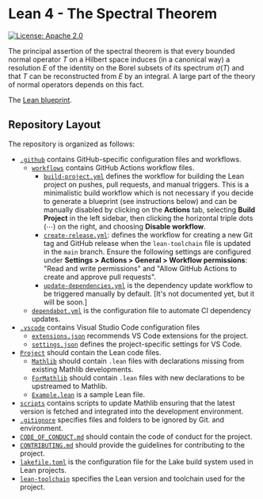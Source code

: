 # Lean 4 - The Spectral Theorem

[![License: Apache 2.0](https://img.shields.io/badge/License-Apache_2.0-lightblue.svg)](https://opensource.org/licenses/Apache-2.0)

The principal assertion of the spectral theorem is that every bounded normal operator $T$ on a
Hilbert space induces (in a canonical way) a resolution $E$ of the identity on the Borel subsets
of its spectrum $\sigma(T)$ and that $T$ can be reconstructed from $E$ by an integral.
A large part of the theory of normal operators depends on this fact.

The [Lean blueprint](https://oliver-butterley.github.io/SpectralThm/).

## Repository Layout

The repository is organized as follows:

- [`.github`](.github) contains GitHub-specific configuration files and workflows.
    - [`workflows`](.github/workflows) contains GitHub Actions workflow files.
        - [`build-project.yml`](.github/workflows/build-project.yml) defines the workflow for building
        the Lean project on pushes, pull requests, and manual triggers. This is a minimalistic build
        workflow which is not necessary if you decide to generate a blueprint (see instructions below)
        and can be manually disabled by clicking on the **Actions** tab, selecting **Build Project**
        in the left sidebar, then clicking the horizontal triple dots (⋯) on the right,
        and choosing **Disable workflow**.
        - [`create-release.yml`](.github/workflows/create-release.yml): defines the workflow for creating a new Git tag and GitHub release when the `lean-toolchain` file is updated in the `main` branch. Ensure the following settings are configured under **Settings > Actions > General > Workflow permissions**: "Read and write permissions" and "Allow GitHub Actions to create and approve pull requests".
        - [`update-dependencies.yml`](.github/workflows/update-dependencies.yml) is the dependency
        update workflow to be triggered manually by default. [It's not documented yet, but it will be soon.]
    - [`dependabot.yml`](.github/dependabot.yml) is the configuration file to automate CI dependency updates.
- [`.vscode`](.vscode) contains Visual Studio Code configuration files
    - [`extensions.json`](.vscode/extensions.json) recommends VS Code extensions for the project.
    - [`settings.json`](.vscode/settings.json) defines the project-specific settings for VS Code.
- [`Project`](Project) should contain the Lean code files.
    - [`Mathlib`](Project/Mathlib) should contain `.lean` files with declarations missing from
    existing Mathlib developments.
    - [`ForMathlib`](Project/ForMathlib) should contain `.lean` files with new declarations to
    be upstreamed to Mathlib.
    - [`Example.lean`](Project/Example.lean) is a sample Lean file.
- [`scripts`](scripts) contains scripts to update Mathlib ensuring that the latest version is
fetched and integrated into the development environment.
- [`.gitignore`](.gitignore) specifies files and folders to be ignored by Git.
and environment.
- [`CODE_OF_CONDUCT.md`](CODE_OF_CONDUCT.md) should contain the code of conduct for the project.
- [`CONTRIBUTING.md`](CONTRIBUTING.md) should provide the guidelines for contributing to the
project.
- [`lakefile.toml`](lakefile.toml) is the configuration file for the Lake build system used in
Lean projects.
- [`lean-toolchain`](lean-toolchain) specifies the Lean version and toolchain used for the project.
